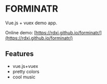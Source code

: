 FORMINATR
======

Vue.js + vuex demo app.

Online demo: [https://rdxi.github.io/forminatr/](https://rdxi.github.io/forminatr/)

## Features
- vue.js+vuex
- pretty colors
- cool music





